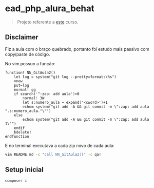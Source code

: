 # ead_php_alura_behat

> Projeto referente a [este](https://cursos.alura.com.br/course/php-introducao-bdd) curso.

## Disclaimer

Fiz a aula com o braço quebrado, portanto foi estudo mais passivo com copy/paste de código.

No vim possuo a função:

```vim
function! NN_GitAula2()
    let log = system("git log --pretty=format:\%s")
    vnew
    put=log
    normal! gg
    if search('^:zap: add aula')>0
        normal! 3W
        let s:numero_aula = expand('<cword>')+1
        echom system("git add -A && git commit -m \":zap: add aula ".s:numero_aula."\"")
    else
        echom system("git add -A && git commit -m \":zap: add aula 1\"")
    endif
    bdelete!
endfunction
```

E no terminal executava a cada zip novo de cada aula:

```sh
vim README.md -c "call NN_GitAula2()" -c qa!
```

## Setup inicial

```sh
composer i
```
